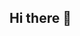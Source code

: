 ## Hi there 👋
<!DOCTYPE html>
<html lang="ru">
<head>
    <meta charset="UTF-8">
    <meta name="viewport" content="width=device-width, initial-scale=1.0">
    <title>Выдвигающийся текст</title>
    <style>
        .container {
            overflow: hidden; /* Скрывает текст за пределами контейнера */
            width: 200px; /* Ширина контейнера */
            border: 1px solid #ccc; /* Граница контейнера */
        }

        .text {
            transform: translateX(-100%); /* Начальная позиция текста */
            animation: slideIn 1s forwards; /* Запуск анимации */
        }

        @keyframes slideIn {
            to {
                transform: translateX(0); /* Конечная позиция текста */
            }
        }
    </style>
</head>
<body>

<div class="container">
    <div class="text">Это выдвигающийся текст!</div>
</div>

</body>
</html>
<!--
**Kiselyaka/Kiselyaka** is a ✨ _special_ ✨ repository because its `README.md` (this file) appears on your GitHub profile.

Here are some ideas to get you started:

- 🔭 I’m currently working on ...
- 🌱 I’m currently learning ...
- 👯 I’m looking to collaborate on ...
- 🤔 I’m looking for help with ...
- 💬 Ask me about ...
- 📫 How to reach me: ...
- 😄 Pronouns: ...
- ⚡ Fun fact: ...
-->
